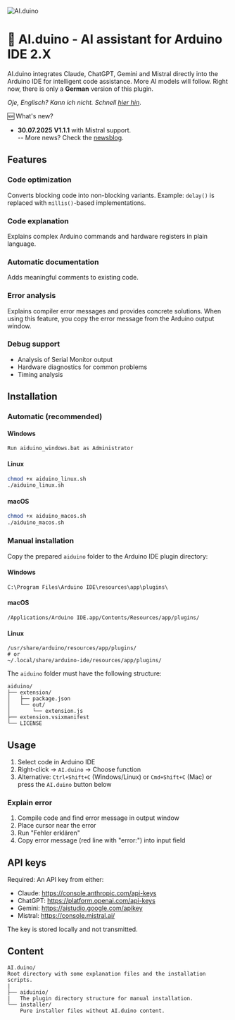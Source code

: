 ![AI.duino](http://www.nikolairadke.de/aiduino/aiduino_back.png)
# 🤖 AI.duino - AI assistant for Arduino IDE 2.X

AI.duino integrates Claude, ChatGPT, Gemini and Mistral directly into the Arduino IDE for intelligent code assistance. More AI models will follow. 
Right now, there is only a **German** version of this plugin.  
 
*Oje, Englisch? Kann ich nicht. Schnell [hier hin](https://github.com/NikolaiRadke/AI.duino/wiki)*.  

🆕 What's new?  
* **30.07.2025** **V1.1.1** with Mistral support.  
    -- More news? Check the [newsblog](https://github.com/NikolaiRadke/AI.duino/tree/main/NEWS.md).
   
## Features

### Code optimization
Converts blocking code into non-blocking variants. Example: `delay()` is replaced with `millis()`-based implementations.

### Code explanation
Explains complex Arduino commands and hardware registers in plain language.

### Automatic documentation
Adds meaningful comments to existing code.

### Error analysis
Explains compiler error messages and provides concrete solutions.
When using this feature, you copy the error message from the Arduino output window.

### Debug support
- Analysis of Serial Monitor output
- Hardware diagnostics for common problems
- Timing analysis

## Installation

### Automatic (recommended)

#### Windows
```
Run aiduino_windows.bat as Administrator
```

#### Linux
```bash
chmod +x aiduino_linux.sh
./aiduino_linux.sh
```
#### macOS
```bash
chmod +x aiduino_macos.sh
./aiduino_macos.sh
```

### Manual installation

Copy the prepared `aiduino` folder to the Arduino IDE plugin directory:

#### Windows
```
C:\Program Files\Arduino IDE\resources\app\plugins\
```

#### macOS
```
/Applications/Arduino IDE.app/Contents/Resources/app/plugins/
```

#### Linux
```
/usr/share/arduino/resources/app/plugins/
# or
~/.local/share/arduino-ide/resources/app/plugins/
```

The `aiduino` folder must have the following structure:
```
aiduino/
├── extension/
│   ├── package.json
│   └── out/
│       └── extension.js
├── extension.vsixmanifest
└── LICENSE
```

## Usage

1. Select code in Arduino IDE
2. Right-click → `AI.duino` → Choose function
3. Alternative: `Ctrl+Shift+C` (Windows/Linux) or `Cmd+Shift+C` (Mac) or press the `AI.duino` button below  

### Explain error
1. Compile code and find error message in output window
2. Place cursor near the error
3. Run "Fehler erklären"
4. Copy error message (red line with "error:") into input field

## API keys

Required: An API key from either:
- Claude: https://console.anthropic.com/api-keys
- ChatGPT: https://platform.openai.com/api-keys
- Gemini: https://aistudio.google.com/apikey
- Mistral: https://console.mistral.ai/

The key is stored locally and not transmitted.

## Content
  
```
AI.duino/
Root directory with some explanation files and the installation scripts.  
|
├── aiduinio/
|   The plugin directory structure for manual installation.
└── installer/
    Pure installer files without AI.duino content.  
```  

